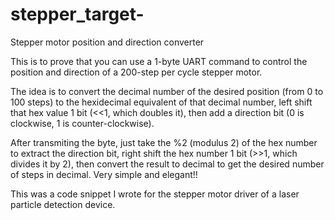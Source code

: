 # stepper_target-
Stepper motor position and direction converter

This is to prove that you can use a 1-byte UART command to control the position and direction of a 200-step per cycle stepper motor.

The idea is to convert the decimal number of the desired position (from 0 to 100 steps) to the hexidecimal equivalent of that decimal number, left shift that hex value 1 bit (<<1, which doubles it), then add a direction bit (0 is clockwise, 1 is counter-clockwise).

After transmiting the byte, just take the %2 (modulus 2) of the hex number to extract the direction bit, right shift the hex number 1 bit (>>1, which divides it by 2), then convert the result to decimal to get the desired number of steps in decimal. Very simple and elegant!!

This was a code snippet I wrote for the stepper motor driver of a laser particle detection device.
